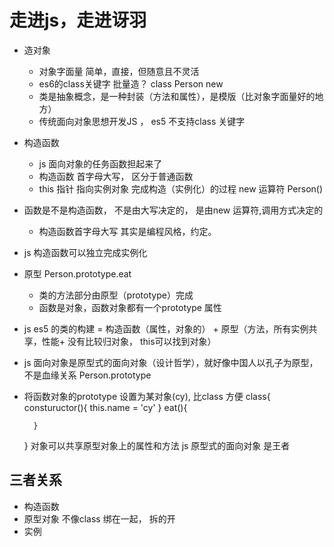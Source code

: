 # 走进js，走进讶羽

- 造对象
  - 对象字面量
    简单，直接，但随意且不灵活
  - es6的class关键字
    批量造？
    class Person
    new 
  - 类是抽象概念，是一种封装（方法和属性），是模版（比对象字面量好的地方）
  - 传统面向对象思想开发JS ， es5 不支持class 关键字

- 构造函数
  - js 面向对象的任务函数担起来了
  - 构造函数 首字母大写，  区分于普通函数
  - this 指针 指向实例对象
    完成构造（实例化）的过程
    new 运算符 Person() 

- 函数是不是构造函数， 不是由大写决定的，
  是由new 运算符,调用方式决定的
  - 构造函数首字母大写 其实是编程风格，约定。

- js 构造函数可以独立完成实例化
- 原型
  Person.prototype.eat

  - 类的方法部分由原型（prototype）完成
  - 函数是对象，函数对象都有一个prototype 属性

- js es5 的类的构建 = 构造函数（属性，对象的） + 原型（方法，所有实例共享，性能+ 没有比较归对象， this可以找到对象）

- js 面向对象是原型式的面向对象（设计哲学），就好像中国人以孔子为原型，不是血缘关系
  Person.prototype 

- 将函数对象的prototype 设置为某对象(cy),
  比class 方便
    class{
        constuructor(){
            this.name = 'cy'
        }
        eat(){

        }
    }
    对象可以共享原型对象上的属性和方法
    js 原型式的面向对象 是王者

## 三者关系
- 构造函数
- 原型对象
  不像class 绑在一起， 拆的开
- 实例
